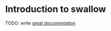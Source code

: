 # Introduction to swallow

TODO: write [great documentation](http://jacobian.org/writing/what-to-write/)
